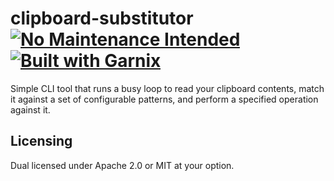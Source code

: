 # clipboard-substitutor [![No Maintenance Intended](http://unmaintained.tech/badge.svg)](http://unmaintained.tech/) [![Built with Garnix](https://img.shields.io/endpoint?url=https%3A%2F%2Fgarnix.io%2Fapi%2Fbadges%2Fmsfjarvis%2Fclipboard-substitutor%3Fbranch%3Dmain)](https://garnix.io)

Simple CLI tool that runs a busy loop to read your clipboard contents, match it against a set of configurable patterns, and perform a specified operation against it.

## Licensing

Dual licensed under Apache 2.0 or MIT at your option.
